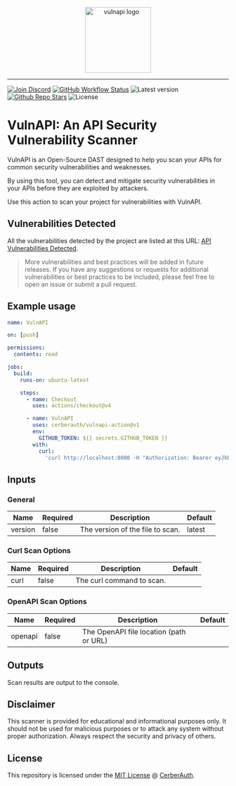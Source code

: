 <p align="center">
    <img src="https://vulnapi.cerberauth.com/logo-ascii-text-art.png" height="150" alt="vulnapi logo">
</p>

---

[![Join Discord](https://img.shields.io/discord/1242773130137833493?label=Discord&style=for-the-badge)](https://vulnapi.cerberauth.com/discord)
[![GitHub Workflow Status](https://img.shields.io/github/actions/workflow/status/cerberauth/vulnapi/ci.yml?branch=main&label=core%20build&style=for-the-badge)](https://github.com/cerberauth/vulnapi/actions/workflows/ci.yml)
![Latest version](https://img.shields.io/github/v/release/cerberauth/vulnapi?sort=semver&style=for-the-badge)
[![Github Repo Stars](https://img.shields.io/github/stars/cerberauth/vulnapi?style=for-the-badge)](https://github.com/cerberauth/vulnapi)
![License](https://img.shields.io/github/license/cerberauth/vulnapi?style=for-the-badge)

# VulnAPI: An API Security Vulnerability Scanner

VulnAPI is an Open-Source DAST designed to help you scan your APIs for common
security vulnerabilities and weaknesses.

By using this tool, you can detect and mitigate security vulnerabilities in your
APIs before they are exploited by attackers.

<!-- ![Demo](demo.gif) -->

Use this action to scan your project for vulnerabilities with VulnAPI.

## Vulnerabilities Detected

All the vulnerabilities detected by the project are listed at this URL:
[API Vulnerabilities Detected](https://vulnapi.cerberauth.com/docs/vulnerabilities?utm_source=github&utm_medium=readme).

> More vulnerabilities and best practices will be added in future releases. If
> you have any suggestions or requests for additional vulnerabilities or best
> practices to be included, please feel free to open an issue or submit a pull
> request.

## Example usage

```yaml
name: VulnAPI

on: [push]

permissions:
  contents: read

jobs:
  build:
    runs-on: ubuntu-latest

    steps:
      - name: Checkout
        uses: actions/checkout@v4

      - name: VulnAPI
        uses: cerberauth/vulnapi-action@v1
        env:
          GITHUB_TOKEN: ${{ secrets.GITHUB_TOKEN }}
        with:
          curl:
            'curl http://localhost:8080 -H "Authorization: Bearer eyJhbGci..."'
```

## Inputs

### General

| Name    | Required | Description                      | Default |
| ------- | -------- | -------------------------------- | ------- |
| version | false    | The version of the file to scan. | latest  |

### Curl Scan Options

| Name | Required | Description               | Default |
| ---- | -------- | ------------------------- | ------- |
| curl | false    | The curl command to scan. |         |

### OpenAPI Scan Options

| Name    | Required | Description                             | Default |
| ------- | -------- | --------------------------------------- | ------- |
| openapi | false    | The OpenAPI file location (path or URL) |         |

## Outputs

Scan results are output to the console.

## Disclaimer

This scanner is provided for educational and informational purposes only. It
should not be used for malicious purposes or to attack any system without proper
authorization. Always respect the security and privacy of others.

## License

This repository is licensed under the
[MIT License](https://github.com/cerberauth/vulnapi-action/blob/main/LICENSE) @
[CerberAuth](https://www.cerberauth.com/).
